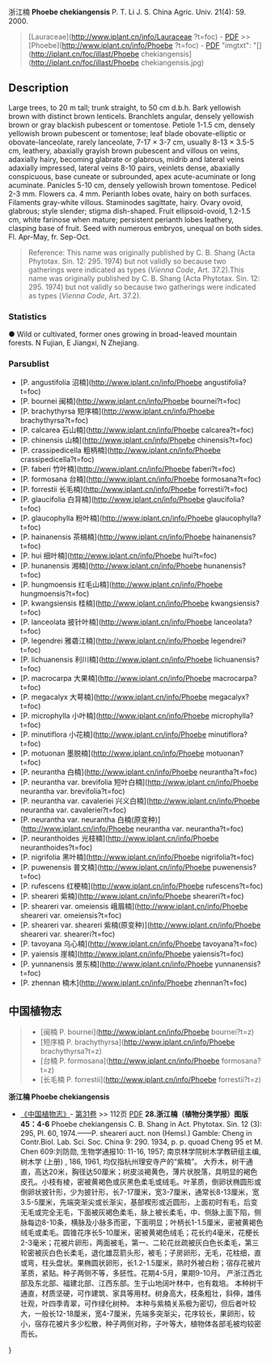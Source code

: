 浙江楠 **Phoebe chekiangensis** P. T. Li J. S. China Agric. Univ. 21(4): 59. 2000.

> [Lauraceae](http://www.iplant.cn/info/Lauraceae ?t=foc) - [PDF](http://iplant.cn/foc/pdf/Lauraceae.pdf) >> [Phoebe](http://www.iplant.cn/info/Phoebe ?t=foc) - [PDF](http://www.iplant.cn/foc/pdf/Phoebe.pdf)
  "imgtxt": "[](http://iplant.cn/foc/illast/Phoebe chekiangensis](http://iplant.cn/foc/illast/Phoebe chekiangensis.jpg)

## Description

Large trees, to 20 m tall; trunk straight, to 50 cm d.b.h. Bark yellowish brown with distinct brown lenticels. Branchlets angular, densely yellowish brown or gray blackish pubescent or tomentose. Petiole 1-1.5 cm, densely yellowish brown pubescent or tomentose; leaf blade obovate-elliptic or obovate-lanceolate, rarely lanceolate, 7-17 × 3-7 cm, usually 8-13 × 3.5-5 cm, leathery, abaxially grayish brown pubescent and villous on veins, adaxially hairy, becoming glabrate or glabrous, midrib and lateral veins adaxially impressed, lateral veins 8-10 pairs, veinlets dense, abaxially conspicuous, base cuneate or subrounded, apex acute-acuminate or long acuminate. Panicles 5-10 cm, densely yellowish brown tomentose. Pedicel 2-3 mm. Flowers ca. 4 mm. Perianth lobes ovate, hairy on both surfaces. Filaments gray-white villous. Staminodes sagittate, hairy. Ovary ovoid, glabrous; style slender; stigma dish-shaped. Fruit ellipsoid-ovoid, 1.2-1.5 cm, white farinose when mature; persistent perianth lobes leathery, clasping base of fruit. Seed with numerous embryos, unequal on both sides. Fl. Apr-May, fr. Sep-Oct.

> Reference: 
> This name was originally published by C. B. Shang (Acta Phytotax. Sin. 12: 295. 1974) but not validly so because two gatherings were indicated as types (*Vienna Code*, Art. 37.2).This name was originally published by C. B. Shang (Acta Phytotax. Sin. 12: 295. 1974) but not validly so because two gatherings were indicated as types (*Vienna Code*, Art. 37.2).

### Statistics
● Wild or cultivated, former ones growing in broad-leaved mountain forests. N Fujian, E Jiangxi, N Zhejiang.

### Parsublist

* [P.  angustifolia  沼楠](http://www.iplant.cn/info/Phoebe angustifolia?t=foc)
* [P.  bournei  闽楠](http://www.iplant.cn/info/Phoebe bournei?t=foc)
* [P.  brachythyrsa  短序楠](http://www.iplant.cn/info/Phoebe brachythyrsa?t=foc)
* [P.  calcarea  石山楠](http://www.iplant.cn/info/Phoebe calcarea?t=foc)
* [P.  chinensis  山楠](http://www.iplant.cn/info/Phoebe chinensis?t=foc)
* [P.  crassipedicella  粗柄楠](http://www.iplant.cn/info/Phoebe crassipedicella?t=foc)
* [P.  faberi  竹叶楠](http://www.iplant.cn/info/Phoebe faberi?t=foc)
* [P.  formosana  台楠](http://www.iplant.cn/info/Phoebe formosana?t=foc)
* [P.  forrestii  长毛楠](http://www.iplant.cn/info/Phoebe forrestii?t=foc)
* [P.  glaucifolia  白背楠](http://www.iplant.cn/info/Phoebe glaucifolia?t=foc)
* [P.  glaucophylla  粉叶楠](http://www.iplant.cn/info/Phoebe glaucophylla?t=foc)
* [P.  hainanensis  茶槁楠](http://www.iplant.cn/info/Phoebe hainanensis?t=foc)
* [P.  hui  细叶楠](http://www.iplant.cn/info/Phoebe hui?t=foc)
* [P.  hunanensis  湘楠](http://www.iplant.cn/info/Phoebe hunanensis?t=foc)
* [P.  hungmoensis  红毛山楠](http://www.iplant.cn/info/Phoebe hungmoensis?t=foc)
* [P.  kwangsiensis  桂楠](http://www.iplant.cn/info/Phoebe kwangsiensis?t=foc)
* [P.  lanceolata  披针叶楠](http://www.iplant.cn/info/Phoebe lanceolata?t=foc)
* [P.  legendrei  雅砻江楠](http://www.iplant.cn/info/Phoebe legendrei?t=foc)
* [P.  lichuanensis  利川楠](http://www.iplant.cn/info/Phoebe lichuanensis?t=foc)
* [P.  macrocarpa  大果楠](http://www.iplant.cn/info/Phoebe macrocarpa?t=foc)
* [P.  megacalyx  大萼楠](http://www.iplant.cn/info/Phoebe megacalyx?t=foc)
* [P.  microphylla  小叶楠](http://www.iplant.cn/info/Phoebe microphylla?t=foc)
* [P.  minutiflora  小花楠](http://www.iplant.cn/info/Phoebe minutiflora?t=foc)
* [P.  motuonan  墨脱楠](http://www.iplant.cn/info/Phoebe motuonan?t=foc)
* [P.  neurantha  白楠](http://www.iplant.cn/info/Phoebe neurantha?t=foc)
* [P.  neurantha var. brevifolia  短叶白楠](http://www.iplant.cn/info/Phoebe neurantha var. brevifolia?t=foc)
* [P.  neurantha var. cavaleriei  兴义白楠](http://www.iplant.cn/info/Phoebe neurantha var. cavaleriei?t=foc)
* [P.  neurantha var. neurantha  白楠(原变种)](http://www.iplant.cn/info/Phoebe neurantha var. neurantha?t=foc)
* [P.  neuranthoides  光枝楠](http://www.iplant.cn/info/Phoebe neuranthoides?t=foc)
* [P.  nigrifolia  黑叶楠](http://www.iplant.cn/info/Phoebe nigrifolia?t=foc)
* [P.  puwenensis  普文楠](http://www.iplant.cn/info/Phoebe puwenensis?t=foc)
* [P.  rufescens  红梗楠](http://www.iplant.cn/info/Phoebe rufescens?t=foc)
* [P.  sheareri  紫楠](http://www.iplant.cn/info/Phoebe sheareri?t=foc)
* [P.  sheareri var. omeiensis  峨眉楠](http://www.iplant.cn/info/Phoebe sheareri var. omeiensis?t=foc)
* [P.  sheareri var. sheareri  紫楠(原变种)](http://www.iplant.cn/info/Phoebe sheareri var. sheareri?t=foc)
* [P.  tavoyana  乌心楠](http://www.iplant.cn/info/Phoebe tavoyana?t=foc)
* [P.  yaiensis  崖楠](http://www.iplant.cn/info/Phoebe yaiensis?t=foc)
* [P.  yunnanensis  景东楠](http://www.iplant.cn/info/Phoebe yunnanensis?t=foc)
* [P.  zhennan  楠木](http://www.iplant.cn/info/Phoebe zhennan?t=foc)

## 中国植物志

> * [闽楠  P.  bournei](http://www.iplant.cn/info/Phoebe bournei?t=z)
> * [短序楠  P.  brachythyrsa](http://www.iplant.cn/info/Phoebe brachythyrsa?t=z)
> * [台楠  P.  formosana](http://www.iplant.cn/info/Phoebe formosana?t=z)
> * [长毛楠  P.  forrestii](http://www.iplant.cn/info/Phoebe forrestii?t=z)

**浙江楠 Phoebe chekiangensis**

* [《中国植物志》](http://www.iplant.cn/frps)- [第31卷](http://www.iplant.cn/frps/vol/31) >> 112页 [PDF](http://www.iplant.cn/frps/pdf/31/112.PDF)
**28.浙江楠（植物分类学报）图版45：4-6**
Phoebe chekiangensis C. B. Shang in Act. Phytotax. Sin. 12 (3): 295, Pl. 60, 1974.——P. sheareri auct. non (Hemsl.) Gamble: Cheng in Contr.Biol. Lab. Sci. Soc. China 9: 290. 1934, p. p. quoad Cheng 95 et M. Chen 609:刘防勋, 生物学通报10: 11-16, 1957; 南京林学院树木学教研组主编, 树木学 (上册) , 186, 1961, 均仅指杭州理安寺产的“紫楠”。
大乔木，树干通直，高达20米，胸径达50厘米；树皮淡褐黄色，薄片状脱落，具明显的褐色皮孔。小枝有棱，密被黄褐色或灰黑色柔毛或绒毛。叶革质，倒卵状椭圆形或倒卵状披针形，少为披针形，长7-17厘米，宽3-7厘米，通常长8-13厘米，宽3.5-5厘米，先端突渐尖或长渐尖，基部楔形或近圆形，上面初时有毛，后变无毛或完全无毛，下面被灰褐色柔毛，脉上被长柔毛，中、侧脉上面下陷，侧脉每边8-10条，横脉及小脉多而密，下面明显；叶柄长1-1.5厘米，密被黄褐色绒毛或柔毛。圆锥花序长5-10厘米，密被黄褐色绒毛；花长约4毫米，花梗长2-3毫米；花被片卵形，两面被毛，第一、二轮花丝疏被灰白色长柔毛，第三轮密被灰白色长柔毛，退化雄蕊箭头形，被毛；子房卵形，无毛，花柱细，直或弯，柱头盘状。果椭圆状卵形，长1.2-1.5厘米，熟时外被白粉；宿存花被片革质，紧贴。种子两侧不等，多胚性。花期4-5月，果期9-10月。
产浙江西北部及东北部、福建北部、江西东部。生于山地阔叶林中，也有栽培。
本种树干通直，材质坚硬，可作建筑、家具等用材。树身高大，枝条粗壮，斜伸，雄伟壮观，叶四季青翠，可作绿化树种。
本种与紫楠关系极为密切，但后者叶较大，一般长12-18厘米，宽4-7厘米，先端多突渐尖，花序较长，果卵形，较小，宿存花被片多少松散，种子两侧对称，子叶等大，植物体各部毛被均较密而长。

}
